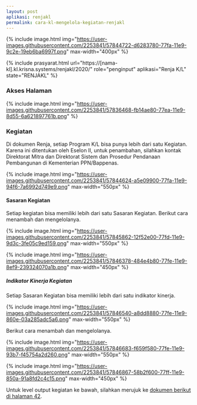 ```yaml
---
layout: post
aplikasi: renjakl
permalink: cara-kl-mengelola-kegiatan-renjakl
---
```


{% include image.html
    img="https://user-images.githubusercontent.com/2253841/57844722-d6283780-77fa-11e9-9c2e-19eb6ba6997f.png"
    max-width="400px"
%}

{% include prasyarat.html 
    url="https://[nama-kl].kl.krisna.systems/renjakl/2020/"
    role="penginput"
    aplikasi="Renja K/L"
    state="RENJAKL"
%}

### Akses Halaman

{% include image.html
    img="https://user-images.githubusercontent.com/2253841/57836468-fb14ae80-77ea-11e9-8d55-6a621897761b.png"
%}

### Kegiatan

Di dokumen Renja, setiap Program K/L bisa punya lebih dari satu Kegiatan. Karena ini ditentukan oleh Eselon II, untuk penambahan, silahkan kontak Direktorat Mitra dan Direktorat Sistem dan Prosedur Pendanaan Pembangunan di Kementerian PPN/Bappenas.

{% include image.html
    img="https://user-images.githubusercontent.com/2253841/57844624-a5e09900-77fa-11e9-94f6-7a6992d749e9.png"
    max-width="550px"
%}

#### Sasaran Kegiatan

Setiap kegiatan bisa memiliki lebih dari satu Sasaran Kegiatan. Berikut cara menambah dan mengelolanya.

{% include image.html
    img="https://user-images.githubusercontent.com/2253841/57845862-12f52e00-77fd-11e9-9d3c-3fe05c9ed159.png"
    max-width="550px"
%}

{% include image.html
    img="https://user-images.githubusercontent.com/2253841/57846378-484e4b80-77fe-11e9-8ef9-239324070a1b.png"
    max-width="450px"
%}

##### Indikator Kinerja Kegiatan

Setiap Sasaran Kegiatan bisa memiliki lebih dari satu indikator kinerja.

{% include image.html
    img="https://user-images.githubusercontent.com/2253841/57846540-a8dd8880-77fe-11e9-860e-03a285adc5a6.png"
    max-width="550px"
%}

Berikut cara menambah dan mengelolanya.

{% include image.html
    img="https://user-images.githubusercontent.com/2253841/57846683-f659f580-77fe-11e9-93b7-f45754a2d260.png"
    max-width="550px"
%}

{% include image.html
    img="https://user-images.githubusercontent.com/2253841/57846867-58b2f600-77ff-11e9-850a-91a8fd2c4c15.png"
    max-width="450px"
%}

Untuk level output kegiatan ke bawah, silahkan merujuk ke [dokumen berikut di halaman 42](/assets/dokumen/renjakl/manual-renja-2019-bappenas.pdf).

